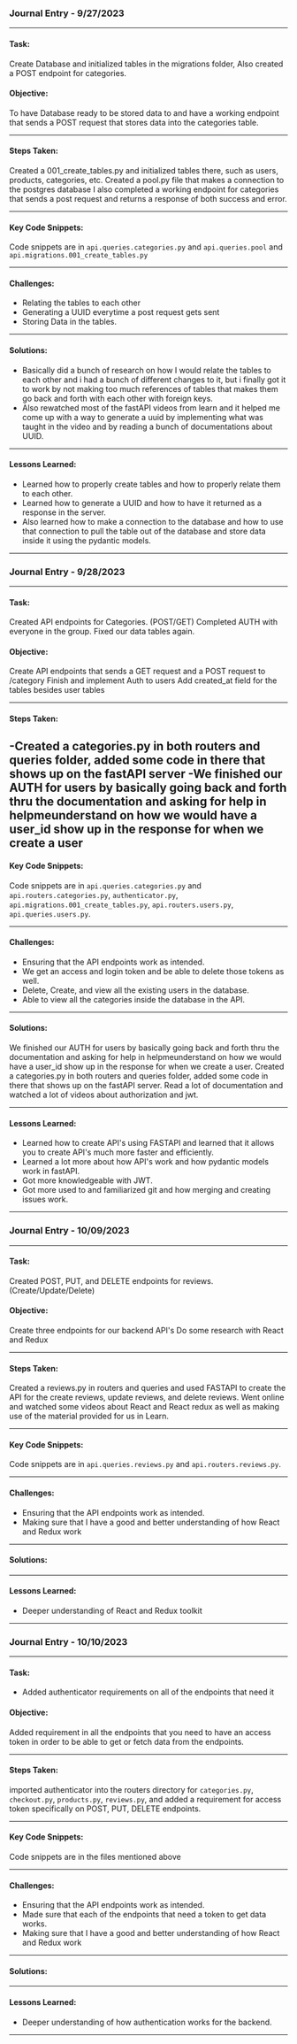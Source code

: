 ### Journal Entry - 9/27/2023

---

#### Task:

Create Database and initialized tables in the migrations folder, Also created a POST endpoint for categories.


#### Objective:

To have Database ready to be stored data to and have a working endpoint that sends a POST request that stores data into the categories table.

---

#### Steps Taken:

Created a 001_create_tables.py and initialized tables there, such as users, products, categories, etc.
Created a pool.py file that makes a connection to the postgres database
I also completed a working endpoint for categories that sends a post request and returns a response of both success and error.

---

#### Key Code Snippets:
Code snippets are in `api.queries.categories.py` and `api.queries.pool` and `api.migrations.001_create_tables.py`

---

#### Challenges:
- Relating the tables to each other
- Generating a UUID everytime a post request gets sent
- Storing Data in the tables.

---

#### Solutions:

- Basically did a bunch of research on how I would relate the tables to each other and i had a bunch of different changes to it, but i finally got it to work by not making too much references of tables that makes them go back and forth with each other with foreign keys.
- Also rewatched most of the fastAPI videos from learn and it helped me come up with a way to generate a uuid by implementing what was taught in the video and by reading a bunch of documentations about UUID.

---

#### Lessons Learned:
- Learned how to properly create tables and how to properly relate them to each other.
- Learned how to generate a UUID and how to have it returned as a response in the server.
- Also learned how to make a connection to the database and how to use that connection to pull the table out of the database and store data inside it using the pydantic models.

---

### Journal Entry - 9/28/2023

---

#### Task:

Created API endpoints for Categories. (POST/GET)
Completed AUTH with everyone in the group.
Fixed our data tables again.


#### Objective:

Create API endpoints that sends a GET request and a POST request to /category
Finish and implement Auth to users
Add created_at field for the tables besides user tables

---

#### Steps Taken:

-Created a categories.py in both routers and queries folder, added some code in there that shows up on the fastAPI server
-We finished our AUTH for users by basically going back and forth thru the documentation and asking for help in helpmeunderstand on how we would have a user_id show up in the response for when we create a user
---

#### Key Code Snippets:
Code snippets are in `api.queries.categories.py` and `api.routers.categories.py`, `authenticator.py`, `api.migrations.001_create_tables.py`, `api.routers.users.py`, `api.queries.users.py`.

---

#### Challenges:
- Ensuring that the API endpoints work as intended.
- We get an access and login token and be able to delete those tokens as well.
- Delete, Create, and view all the existing users in the database.
- Able to view all the categories inside the database in the API.

---

#### Solutions:
We finished our AUTH for users by basically going back and forth thru the documentation and asking for help in helpmeunderstand on how we would have a user_id show up in the response for when we create a user.
Created a categories.py in both routers and queries folder, added some code in there that shows up on the fastAPI server.
Read a lot of documentation and watched a lot of videos about authorization and jwt.


---

#### Lessons Learned:
- Learned how to create API's using FASTAPI and learned that it allows you to create API's much more faster and efficiently.
- Learned a lot more about how API's work and how pydantic models work in fastAPI.
- Got more knowledgeable with JWT.
- Got more used to and familiarized git and how merging and creating issues work.

---


### Journal Entry - 10/09/2023

---

#### Task:

Created POST, PUT, and DELETE endpoints for reviews. (Create/Update/Delete)


#### Objective:

Create three endpoints for our backend API's
Do some research with React and Redux

---

#### Steps Taken:

Created a reviews.py in routers and queries and used FASTAPI to create the API for the create reviews, update reviews, and delete reviews.
Went online and watched some videos about React and React redux as well as making use of the material provided for us in Learn.

---

#### Key Code Snippets:
Code snippets are in `api.queries.reviews.py` and `api.routers.reviews.py`.

---

#### Challenges:
- Ensuring that the API endpoints work as intended.
- Making sure that I have a good and better understanding of how React and Redux work

---

#### Solutions:



---

#### Lessons Learned:
- Deeper understanding of React and Redux toolkit

---


### Journal Entry - 10/10/2023

---

#### Task:

- Added authenticator requirements on all of the endpoints that need it


#### Objective:

Added requirement in all the endpoints that you need to have an access token in order to be able to get or fetch data from the endpoints.

---

#### Steps Taken:

imported authenticator into the routers directory for `categories.py`, `checkout.py`, `products.py`, `reviews.py`, and added a requirement for access token specifically on POST, PUT, DELETE endpoints.

---

#### Key Code Snippets:
Code snippets are in the files mentioned above

---

#### Challenges:
- Ensuring that the API endpoints work as intended.
- Made sure that each of the endpoints that need a token to get data works.
- Making sure that I have a good and better understanding of how React and Redux work

---

#### Solutions:



---

#### Lessons Learned:
- Deeper understanding of how authentication works for the backend.

---
